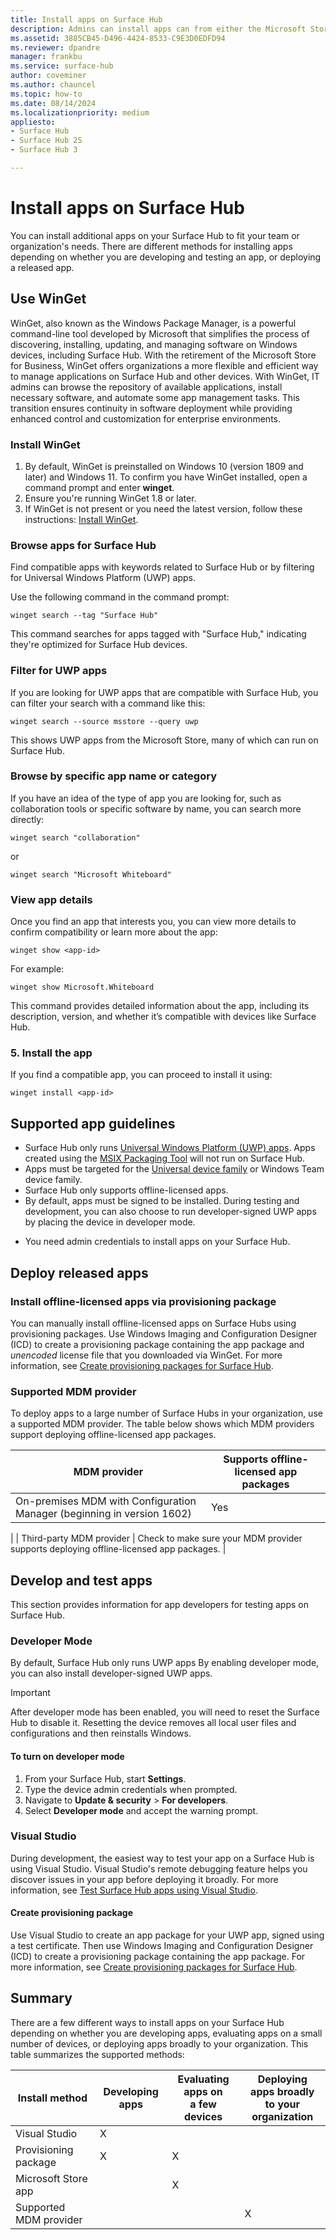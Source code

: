```yaml
---
title: Install apps on Surface Hub
description: Admins can install apps can from either the Microsoft Store or the Microsoft Store for Business.
ms.assetid: 3885CB45-D496-4424-8533-C9E3D0EDFD94
ms.reviewer: dpandre
manager: frankbu
ms.service: surface-hub
author: coveminer
ms.author: chauncel
ms.topic: how-to
ms.date: 08/14/2024
ms.localizationpriority: medium
appliesto:
- Surface Hub
- Surface Hub 2S
- Surface Hub 3

---
```


# Install apps on Surface Hub

You can install additional apps on your Surface Hub to fit your team or organization's needs. There are different methods for installing apps depending on whether you are developing and testing an app, or deploying a released app.

## Use WinGet

WinGet, also known as the Windows Package Manager, is a powerful command-line tool developed by Microsoft that simplifies the process of discovering, installing, updating, and managing software on Windows devices, including Surface Hub. With the retirement of the Microsoft Store for Business, WinGet offers organizations a more flexible and efficient way to manage applications on Surface Hub and other devices. With WinGet, IT admins can browse the repository of available applications, install necessary software, and automate some app management tasks. This transition ensures continuity in software deployment while providing enhanced control and customization for enterprise environments.

### Install WinGet

1. By default, WinGet is preinstalled on Windows 10 (version 1809 and later) and Windows 11. To confirm you have WinGet installed, open a command prompt and enter **winget**.
2. Ensure you're running WinGet 1.8 or later.
3. If WinGet is not present or you need the latest version, follow these instructions: [Install WinGet](/windows/package-manager/winget/#install-winget).

### Browse apps for Surface Hub

Find compatible apps with keywords related to Surface Hub or by filtering for Universal Windows Platform (UWP) apps.

Use the following command in the command prompt:

```shell
winget search --tag "Surface Hub"
```

This command searches for apps tagged with "Surface Hub," indicating they're optimized for Surface Hub devices.

### Filter for UWP apps

If you are looking for UWP apps that are compatible with Surface Hub, you can filter your search with a command like this:

```shell
winget search --source msstore --query uwp
```

This shows UWP apps from the Microsoft Store, many of which can run on Surface Hub.

### Browse by specific app name or category

If you have an idea of the type of app you are looking for, such as collaboration tools or specific software by name, you can search more directly:

```shell
winget search "collaboration"
```

or

```shell
winget search "Microsoft Whiteboard"
```

### View app details

Once you find an app that interests you, you can view more details to confirm compatibility or learn more about the app:

```shell
winget show <app-id>
```

For example:

```shell
winget show Microsoft.Whiteboard
```

This command provides detailed information about the app, including its description, version, and whether it’s compatible with devices like Surface Hub.

### 5. Install the app

If you find a compatible app, you can proceed to install it using:

```shell
winget install <app-id>
```

## Supported app guidelines

- Surface Hub only runs [Universal Windows Platform (UWP) apps](/windows/uwp/get-started/universal-application-platform-guide). Apps created using the [MSIX Packaging Tool](/windows/msix/packaging-tool/tool-overview) will not run on Surface Hub.
- Apps must be targeted for the [Universal device family](/windows/apps/publish/publish-your-app/device-families) or Windows Team device family.
- Surface Hub only supports offline-licensed apps.
- By default, apps must be signed to be installed. During testing and development, you can also choose to run developer-signed UWP apps by placing the device in developer mode.
<!--- When submitting an app to the Microsoft Store, developers need to set Device family availability and Organizational licensing options to make sure an app is available to run on Surface Hub.-->
- You need admin credentials to install apps on your Surface Hub. <!--Since the device is designed to be used in communal spaces like meeting rooms, people can't access the Microsoft Store to download and install apps.-->

## Deploy released apps

<!--There are several options for installing apps that have been released to the Microsoft Store, depending on whether you want to evaluate them on a few devices, or deploy them broadly to your organization.

To install released apps:

- Download the app using the Microsoft Store app, or
- Download the app package from the Microsoft Store for Business, and distribute it using a provisioning package or a supported MDM provider.-->

<!--### Microsoft Store app

To evaluate apps released on the Microsoft Store, use the Microsoft Store app on the Surface Hub to browse and download apps.

> [!NOTE]
> Using the Microsoft Store app is not the recommended method of deploying apps at scale to your organization:
>
> - To download apps, you must sign in to the Microsoft Store app with a Microsoft account or organizational account. However, you can only connect an account to a maximum of 10 devices at once. If you have more than 10 Surface Hubs, you will need to create multiple accounts or remove devices from your account between app installations.
> - To install apps, you will need to manually sign in to the Microsoft Store app on each Surface Hub you own.

#### To browse the Microsoft Store on Surface Hub

1. From your Surface Hub, start **Settings**.
2. Type the device admin credentials when prompted.
3. Navigate to **Surface Hub** > **Apps & features**.
4. Select **Open Store** and search for the app you're looking for.

### Download app packages from Microsoft Store for Business

To download the app package you need to install apps on your Surface Hub, visit the [Microsoft Store for Business](https://www.microsoft.com/business-store). The Store for Business is where you can find, acquire, and manage apps for the Windows 10 devices in your organization, including Surface Hub.

> [!NOTE]
> Currently, Surface Hub only supports offline-licensed apps available through the Store for Business. App developers set offline-license availability when they submit apps.

Find and acquire the app you want, then download:

- The offline-licensed app package (either an .appx or an .appxbundle)
- The *unencoded* license file (if you're using provisioning packages to install the app)
- The *encoded* license file (if you're using MDM to distribute the app)
- Any necessary dependency files

For more information, see [Download an offline-licensed app](/microsoft-store/distribute-offline-apps#download-an-offline-licensed-app).-->

### Install offline-licensed apps via provisioning package

You can manually install offline-licensed apps on Surface Hubs using provisioning packages. Use Windows Imaging and Configuration Designer (ICD) to create a provisioning package containing the app package and *unencoded* license file that you downloaded via WinGet. For more information, see [Create provisioning packages for Surface Hub](provisioning-packages-for-certificates-surface-hub.md).

### Supported MDM provider

To deploy apps to a large number of Surface Hubs in your organization, use a supported MDM provider. The table below shows which MDM providers support deploying offline-licensed app packages.

| MDM provider                | Supports offline-licensed app packages |
|-----------------------------|----------------------------------------|
| On-premises MDM with  Configuration Manager (beginning in version 1602) | Yes |
|
| Third-party MDM provider    | Check to make sure your MDM provider supports deploying offline-licensed app packages. |

<!-- [!NOTE]
> To deploy offline apps remotely using Microsoft Intune, refer to [Manage VPP apps from Microsoft Store for Business](/mem/intune/apps/windows-store-for-business). Surface Hub app deployment only supports offline apps that are assigned to a Device group and use the Device license type.-->

## Develop and test apps

This section provides information for app developers for testing apps on Surface Hub.

### Developer Mode

By default, Surface Hub only runs UWP apps <!--that have been published to and signed by the Microsoft Store. Apps submitted to the Microsoft Store go through security and compliance tests as part of the [app certification process](/windows/uwp/publish/the-app-certification-process), so this helps safeguard your Surface Hub against malicious apps.--> By enabling developer mode, you can also install developer-signed UWP apps.

> [!IMPORTANT]
> After developer mode has been enabled, you will need to reset the Surface Hub to disable it. Resetting the device removes all local user files and configurations and then reinstalls Windows.

#### To turn on developer mode

1. From your Surface Hub, start **Settings**.
2. Type the device admin credentials when prompted.
3. Navigate to **Update & security** > **For developers**.
4. Select **Developer mode** and accept the warning prompt.

### Visual Studio

During development, the easiest way to test your app on a Surface Hub is using Visual Studio. Visual Studio's remote debugging feature helps you discover issues in your app before deploying it broadly. For more information, see [Test Surface Hub apps using Visual Studio](/windows/uwp/debug-test-perf/test-surface-hub-apps-using-visual-studio).

#### Create provisioning package

Use Visual Studio to create an app package for your UWP app, signed using a test certificate. Then use Windows Imaging and Configuration Designer (ICD) to create a provisioning package containing the app package. For more information, see [Create provisioning packages for Surface Hub](provisioning-packages-for-certificates-surface-hub.md).

<!--## Submit apps to the Microsoft Store

Once an app is ready for release, developers need to submit and publish it to the Microsoft Store. For more information, see [Publish Windows apps and games](/windows/uwp/publish).

During app submission, developers need to set **Device family availability** and **Organizational licensing** options to make sure the app will be available to run on Surface Hub.

### To set device family availability

1. On the [Windows Dev Center](https://developer.microsoft.com/windows), navigate to your app submission page.
2. Select **Packages**.
3. Under **Device family availability**, select these options:

    - **Windows 10 Team**
    - **Let Microsoft decide whether to make the app available to any future device families**
  
   ![Image showing Device family availability page - part of Microsoft Store app submission process.](images/device-family.png)  

   For more information, see [Device family availability](/windows/uwp/publish/upload-app-packages#device-family-availability).

### To set organizational licensing

1. On the [Windows Dev Center](https://developer.microsoft.com/windows), navigate to your app submission page.

2. Select **Pricing and availability**.

3. Under Organizational licensing, select **Allow disconnected (offline) licensing for organizations**.

   ![Image showing Organizational licensing page - part of Microsoft Store app submission process.](images/sh-org-licensing.png)

   > [!NOTE]
   > **Make my app available to organizations with Store-managed (online) licensing and distribution** is selected by default.

   > [!NOTE]
   > Developers can also publish line-of-business apps directly to enterprises without making them broadly available in the Store. For more information, see [Distribute LOB apps to enterprises](/windows/uwp/publish/distribute-lob-apps-to-enterprises).

   For more information, see [Organizational licensing options](/windows/uwp/publish/organizational-licensing).-->

## Summary

There are a few different ways to install apps on your Surface Hub depending on whether you are developing apps, evaluating apps on a small number of devices, or deploying apps broadly to your organization. This table summarizes the supported methods:

| Install method             | Developing apps | Evaluating apps on <br> a few devices | Deploying apps broadly <br> to your organization |
| -------------------------- | --------------- | ------------------------------------- | ---------------------- |
| Visual Studio              | X |   |   |
| Provisioning package       | X | X |   |
| Microsoft Store app        |  | X |  |
| Supported MDM provider     |   |   | X |
